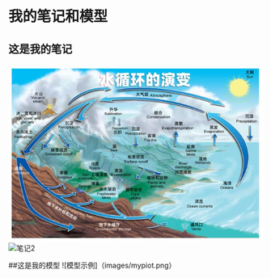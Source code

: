 # 我的笔记和模型

## 这是我的笔记


![笔记1](images/h2.jpg)
![笔记2](images/hydroiogy.jpg)

##这是我的模型 
![模型示例]（images/mypiot.png）
